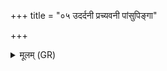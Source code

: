 +++
title = "०५ उदर्दनी प्रच्यवनी पांसुपिङ्गा"

+++
<details><summary>मूलम् (GR)</summary>

उदर्दनी प्रच्यवनी  
पांसुपिङ्गा विघस्वरी ।  
उत्खातमन्युर् अजनि  
यत् पश्चात् तत् पुरस् कृधि ॥
</details>